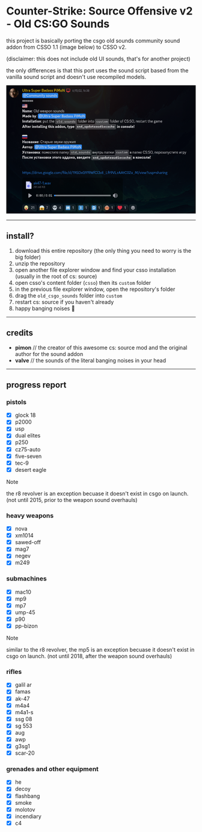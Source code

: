 # Counter-Strike: Source Offensive v2 - Old CS:GO Sounds

this project is basically porting the csgo old sounds community sound addon from CSSO 1.1 (image below) to CSSO v2.

(disclaimer: this does not include old UI sounds, that's for another project)

the only differences is that this port uses the sound script based from the vanilla sound script and doesn't use recompiled models.

![the screenshot of the community addon entry for csgo old ounds](aaaaaa.png)

---

## install?
1. download this entire repository (the only thing you need to worry is the big folder)
2. unzip the repository
3. open another file explorer window and find your csso installation (usually in the root of cs: source)
4. open csso's content folder (`csso`) then its `custom` folder
5. in the previous file explorer window, open the repository's folder
6. drag the `old_csgo_sounds` folder into `custom`
7. restart cs: source if you haven't already
8. happy banging noises 🎉

---

## credits
- **pimon** // the creator of this awesome cs: source mod and the original author for the sound addon
- **valve** // the sounds of the literal banging noises in your head

---

## progress report
### pistols
- [x] glock 18
- [x] p2000
- [x] usp
- [x] dual elites
- [x] p250
- [x] cz75-auto
- [x] five-seven
- [x] tec-9
- [x] desert eagle

> [!NOTE]
> the r8 revolver is an exception becuase it doesn't exist in csgo on launch. (not until 2015, prior to the weapon sound overhauls)

### heavy weapons
- [x] nova
- [x] xm1014
- [x] sawed-off
- [x] mag7
- [x] negev
- [x] m249

### submachines
- [x] mac10
- [x] mp9
- [x] mp7
- [x] ump-45
- [x] p90
- [x] pp-bizon

> [!NOTE]
> similar to the r8 revolver, the mp5 is an exception becuase it doesn't exist in csgo on launch. (not until 2018, after the weapon sound overhauls)

### rifles
- [x] galil ar
- [x] famas
- [x] ak-47
- [x] m4a4
- [x] m4a1-s
- [x] ssg 08
- [x] sg 553
- [x] aug
- [x] awp
- [x] g3sg1
- [x] scar-20

### grenades and other equipment
- [x] he
- [x] decoy
- [x] flashbang
- [x] smoke
- [x] molotov
- [x] incendiary
- [x] c4